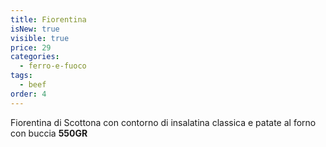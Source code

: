```yaml
---
title: Fiorentina
isNew: true
visible: true
price: 29
categories:
  - ferro-e-fuoco
tags:
  - beef
order: 4
---
```


Fiorentina di Scottona con contorno di insalatina classica e patate al forno con buccia **550GR**
